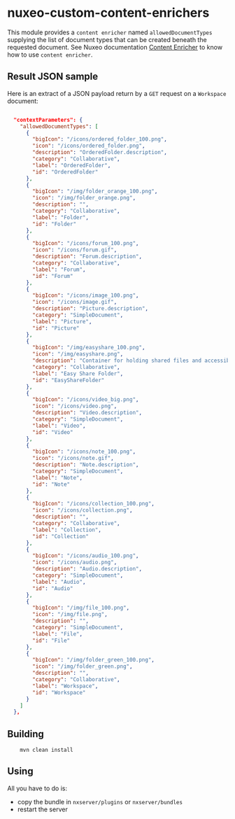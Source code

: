# nuxeo-custom-content-enrichers

This module provides a `content enricher` named `allowedDocumentTypes` supplying the list of document types that can be created beneath the requested document.
See Nuxeo documentation [Content Enricher](https://doc.nuxeo.com/display/NXDOC60/Content+Enricher) to know how to use `content enricher`.

## Result JSON sample

Here is an extract of a JSON payload return by a `GET` request on a `Workspace` document:

```json

  "contextParameters": {
    "allowedDocumentTypes": [
      {
        "bigIcon": "/icons/ordered_folder_100.png",
        "icon": "/icons/ordered_folder.png",
        "description": "OrderedFolder.description",
        "category": "Collaborative",
        "label": "OrderedFolder",
        "id": "OrderedFolder"
      },
      {
        "bigIcon": "/img/folder_orange_100.png",
        "icon": "/img/folder_orange.png",
        "description": "",
        "category": "Collaborative",
        "label": "Folder",
        "id": "Folder"
      },
      {
        "bigIcon": "/icons/forum_100.png",
        "icon": "/icons/forum.gif",
        "description": "Forum.description",
        "category": "Collaborative",
        "label": "Forum",
        "id": "Forum"
      },
      {
        "bigIcon": "/icons/image_100.png",
        "icon": "/icons/image.gif",
        "description": "Picture.description",
        "category": "SimpleDocument",
        "label": "Picture",
        "id": "Picture"
      },
      {
        "bigIcon": "/img/easyshare_100.png",
        "icon": "/img/easyshare.png",
        "description": "Container for holding shared files and accessible anonymously by URL",
        "category": "Collaborative",
        "label": "Easy Share Folder",
        "id": "EasyShareFolder"
      },
      {
        "bigIcon": "/icons/video_big.png",
        "icon": "/icons/video.png",
        "description": "Video.description",
        "category": "SimpleDocument",
        "label": "Video",
        "id": "Video"
      },
      {
        "bigIcon": "/icons/note_100.png",
        "icon": "/icons/note.gif",
        "description": "Note.description",
        "category": "SimpleDocument",
        "label": "Note",
        "id": "Note"
      },
      {
        "bigIcon": "/icons/collection_100.png",
        "icon": "/icons/collection.png",
        "description": "",
        "category": "Collaborative",
        "label": "Collection",
        "id": "Collection"
      },
      {
        "bigIcon": "/icons/audio_100.png",
        "icon": "/icons/audio.png",
        "description": "Audio.description",
        "category": "SimpleDocument",
        "label": "Audio",
        "id": "Audio"
      },
      {
        "bigIcon": "/img/file_100.png",
        "icon": "/img/file.png",
        "description": "",
        "category": "SimpleDocument",
        "label": "File",
        "id": "File"
      },
      {
        "bigIcon": "/img/folder_green_100.png",
        "icon": "/img/folder_green.png",
        "description": "",
        "category": "Collaborative",
        "label": "Workspace",
        "id": "Workspace"
      }
    ]
  },


```

## Building

        mvn clean install

## Using

All you have to do is:

 - copy the bundle in `nxserver/plugins` or `nxserver/bundles`
 - restart the server
 